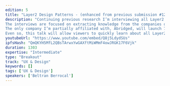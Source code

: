 ```yaml
---
edition: 5
title: "Layer2 Design Patterns - (enhanced from previous submission #1251)"
description: "Continuing previous research I’m interviewing all Layer2 solution providers, exploring current solutions, their problems, the UX patterns and user-research being done.
The interviews are focused on extracting knowledge from the companies own user-research, if available: only a few of these projects have actually launched and have real users and even less have performed real user-research. 
The only company I’m partially affiliated with, Abridged, will launch 7 apps by EthBerlin and there are 13 more launching in September. For once Layer2 tech allows to have direct user contact since most flows ask for user emails.I hope there will be enough users to gather some data which I’d like to share at Devcon, although at this time I can’t guarantee it.
Even so, this talk will allow viewers to quickly learn about all Layer2 UX patterns in one session, learning about the differences between the UX mechanics of payment channels, Plasma, (Generalized) State Channels, maybe sidechains, their pros-and-cons, how users enter and exit these systems, how and what they understand about decentralization, what are the open design problems of the space, and accelerating their knowledge of Layer2 solutions which hold the promise to onboard real users onto the decentralized web"
youtubeUrl: "https://www.youtube.com/embed/Q8j5LdydSUs"
ipfsHash: "QmQKYH5MfL2QBsTArwxYwGAXftMiWMmF4owJRGK17F6Vjk"
duration: 1303
expertise: "Intermediate"
type: "Breakout"
track: "UX & Design"
keywords: []
tags: ['UX & Design']
speakers: ['Beltran Berrocal']
---
```

